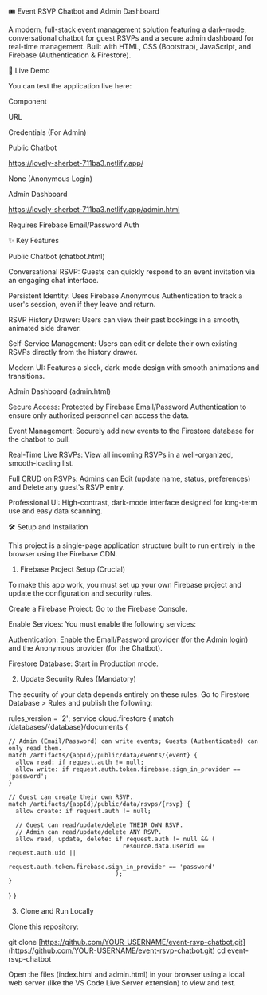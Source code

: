 🎟️ Event RSVP Chatbot and Admin Dashboard

A modern, full-stack event management solution featuring a dark-mode, conversational chatbot for guest RSVPs and a secure admin dashboard for real-time management. Built with HTML, CSS (Bootstrap), JavaScript, and Firebase (Authentication & Firestore).

🚀 Live Demo

You can test the application live here:

Component

URL

Credentials (For Admin)

Public Chatbot

https://lovely-sherbet-711ba3.netlify.app/

None (Anonymous Login)

Admin Dashboard

https://lovely-sherbet-711ba3.netlify.app/admin.html

Requires Firebase Email/Password Auth

✨ Key Features

Public Chatbot (chatbot.html)

Conversational RSVP: Guests can quickly respond to an event invitation via an engaging chat interface.

Persistent Identity: Uses Firebase Anonymous Authentication to track a user's session, even if they leave and return.

RSVP History Drawer: Users can view their past bookings in a smooth, animated side drawer.

Self-Service Management: Users can edit or delete their own existing RSVPs directly from the history drawer.

Modern UI: Features a sleek, dark-mode design with smooth animations and transitions.

Admin Dashboard (admin.html)

Secure Access: Protected by Firebase Email/Password Authentication to ensure only authorized personnel can access the data.

Event Management: Securely add new events to the Firestore database for the chatbot to pull.

Real-Time Live RSVPs: View all incoming RSVPs in a well-organized, smooth-loading list.

Full CRUD on RSVPs: Admins can Edit (update name, status, preferences) and Delete any guest's RSVP entry.

Professional UI: High-contrast, dark-mode interface designed for long-term use and easy data scanning.

🛠️ Setup and Installation

This project is a single-page application structure built to run entirely in the browser using the Firebase CDN.

1. Firebase Project Setup (Crucial)

To make this app work, you must set up your own Firebase project and update the configuration and security rules.

Create a Firebase Project: Go to the Firebase Console.

Enable Services: You must enable the following services:

Authentication: Enable the Email/Password provider (for the Admin login) and the Anonymous provider (for the Chatbot).

Firestore Database: Start in Production mode.

2. Update Security Rules (Mandatory)

The security of your data depends entirely on these rules. Go to Firestore Database > Rules and publish the following:

rules_version = '2';
service cloud.firestore {
  match /databases/{database}/documents {
    
    // Admin (Email/Password) can write events; Guests (Authenticated) can only read them.
    match /artifacts/{appId}/public/data/events/{event} {
      allow read: if request.auth != null;
      allow write: if request.auth.token.firebase.sign_in_provider == 'password';
    }

    // Guest can create their own RSVP.
    match /artifacts/{appId}/public/data/rsvps/{rsvp} {
      allow create: if request.auth != null;

      // Guest can read/update/delete THEIR OWN RSVP.
      // Admin can read/update/delete ANY RSVP.
      allow read, update, delete: if request.auth != null && (
                                    resource.data.userId == request.auth.uid ||
                                    request.auth.token.firebase.sign_in_provider == 'password'
                                  );
    }
  }
}


3. Clone and Run Locally

Clone this repository:

git clone [https://github.com/YOUR-USERNAME/event-rsvp-chatbot.git](https://github.com/YOUR-USERNAME/event-rsvp-chatbot.git)
cd event-rsvp-chatbot


Open the files (index.html and admin.html) in your browser using a local web server (like the VS Code Live Server extension) to view and test.
